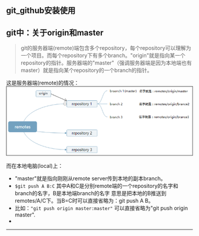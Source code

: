 ## git_github安装使用



## git中：关于origin和master

> git的服务器端(remote)端包含多个repository，每个repository可以理解为一个项目。而每个repository下有多个branch。"origin"就是指向某一个repository的指针。服务器端的"master"（强调服务器端是因为本地端也有master）就是指向某个repository的一个branch的指针。

这是服务器端(remote)的情况：
![1.png](https://github.com/cyj3310300/notebook/blob/master/pic/1.png?raw=true)

而在本地电脑(local)上：
- "master"就是指向刚刚从remote server传到本地的副本branch。
- ```$git push A B:C```     其中A和C是分别remote端的一个repository的名字和branch的名字，B是本地端branch的名字
意思是把本地的B推送到remotes/A/C下。当B=C时可以直接省略为：git push A B。
- 比如：```"git push origin master:master"``` 可以直接省略为"git push origin master".
- 
---